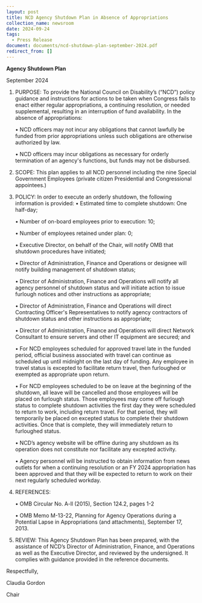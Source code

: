 ```yaml
---
layout: post
title: NCD Agency Shutdown Plan in Absence of Appropriations
collection_name: newsroom
date: 2024-09-24
tags:
  - Press Release
document: documents/ncd-shutdown-plan-september-2024.pdf
redirect_from: []
---
```


**Agency Shutdown Plan**

September 2024

1. PURPOSE: To provide the National Council on Disability’s (“NCD”) policy guidance and
   instructions for actions to be taken when Congress fails to enact either regular appropriations, a
   continuing resolution, or needed supplemental, resulting in an interruption of fund availability.
   In the absence of appropriations:

   • NCD officers may not incur any obligations that cannot lawfully be funded from prior
   appropriations unless such obligations are otherwise authorized by law.

   • NCD officers may incur obligations as necessary for orderly termination of an agency's
   functions, but funds may not be disbursed.

2. SCOPE: This plan applies to all NCD personnel including the nine Special Government Employees
   (private citizen Presidential and Congressional appointees.)
3. POLICY: In order to execute an orderly shutdown, the following information is provided:
   • Estimated time to complete shutdown: One half-day;

   • Number of on-board employees prior to execution: 10;

   • Number of employees retained under plan: 0;

   • Executive Director, on behalf of the Chair, will notify OMB that shutdown procedures have
   initiated;

   • Director of Administration, Finance and Operations or designee will notify building management
   of shutdown status;

   • Director of Administration, Finance and Operations will notify all agency personnel of
   shutdown status and will initiate action to issue furlough notices and other instructions as
   appropriate;

   • Director of Administration, Finance and Operations will direct Contracting Officer's
   Representatives to notify agency contractors of shutdown status and other instructions as
   appropriate;

   • Director of Administration, Finance and Operations will direct Network Consultant to ensure
   servers and other IT equipment are secured; and

   • For NCD employees scheduled for approved travel late in the funded period, official business
   associated with travel can continue as scheduled up until midnight on the last day of funding. Any
   employee in travel status is excepted to facilitate return travel, then furloughed or exempted as
   appropriate upon return.

   • For NCD employees scheduled to be on leave at the beginning of the shutdown, all leave will be
   cancelled and those employees will be placed on furlough status. Those employees may come off
   furlough status to complete shutdown activities the first day they were scheduled to return to
   work, including return travel. For that period, they will temporarily be placed on excepted status to complete their shutdown activities. Once that is complete, they will immediately return to furloughed status.

   • NCD’s agency website will be offline during any shutdown as its operation does not constitute
   nor facilitate any excepted activity.

   • Agency personnel will be instructed to obtain information from news outlets for when a
   continuing resolution or an FY 2024 appropriation has been approved and that they will be expected
   to return to work on their next regularly scheduled workday.

4. REFERENCES:

   • OMB Circular No. A-ll (2015), Section 124.2, pages 1-2

   • OMB Memo M-13-22, Planning for Agency Operations during a Potential Lapse in Appropriations (and
   attachments), September 17, 2013.

5. REVIEW: This Agency Shutdown Plan has been prepared, with the assistance of NCD’s Director of
   Administration, Finance, and Operations as well as the Executive Director, and reviewed by the
   undersigned. It complies with guidance provided in the reference documents.

Respectfully,

Claudia Gordon

Chair
